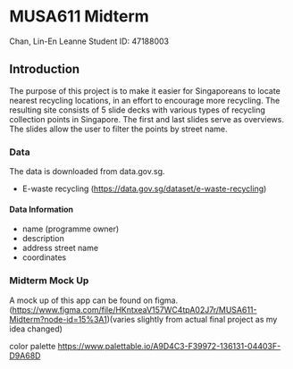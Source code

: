 # MUSA611 Midterm
Chan, Lin-En Leanne
Student ID: 47188003

## Introduction

The purpose of this project is to make it easier for Singaporeans to locate nearest recycling locations, in an effort to encourage more recycling. The resulting site consists of 5 slide decks with various types of recycling collection points in Singapore. The first and last slides serve as overviews. The slides allow the user to filter the points by street name. 


### Data

The data is downloaded from data.gov.sg.
- E-waste recycling (https://data.gov.sg/dataset/e-waste-recycling) 

#### Data Information 
- name (programme owner)
- description 
- address street name 
- coordinates


### Midterm Mock Up

A mock up of this app can be found on figma. (https://www.figma.com/file/HKntxeaV157WC4tpA02J7r/MUSA611-Midterm?node-id=15%3A1)(varies slightly from actual final project as my idea changed)

color palette https://www.palettable.io/A9D4C3-F39972-136131-04403F-D9A68D



